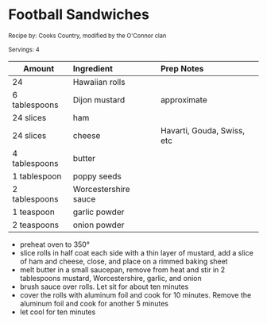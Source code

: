 # Football Sandwiches

<small>Recipe by: Cooks Country, modified by the O'Connor clan</small>

<small>Servings: 4</small>

| Amount        | Ingredient           | Prep Notes                 |
| ------------- | :------------------- | :------------------------- |
| 24            | Hawaiian rolls       |                            |
| 6 tablespoons | Dijon mustard        | approximate                |
| 24 slices     | ham                  |                            |
| 24 slices     | cheese               | Havarti, Gouda, Swiss, etc |
| 4 tablespoons | butter               |                            |
| 1 tablespoon  | poppy seeds          |                            |
| 2 tablespoons | Worcestershire sauce |                            |
| 1 teaspoon    | garlic powder        |                            |
| 2 teaspoons   | onion powder         |                            |
 

- preheat oven to 350°
- slice rolls in half coat each side with a thin layer of mustard, add a slice of ham and cheese, close, and place on a rimmed baking sheet
- melt butter in a  small saucepan, remove from heat and stir in 2 tablespoons mustard, Worcestershire, garlic, and onion
- brush sauce over rolls. Let sit for about ten minutes
- cover the rolls with aluminum foil and cook for 10 minutes. Remove the aluminum foil and cook for another 5 minutes
- let cool for ten minutes
